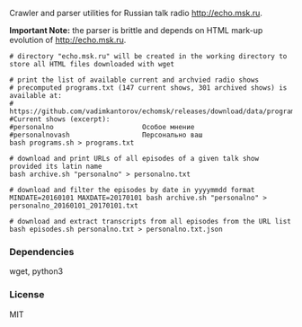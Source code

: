 Crawler and parser utilities for Russian talk radio http://echo.msk.ru.

**Important Note:** the parser is brittle and depends on HTML mark-up evolution of http://echo.msk.ru.

```shell
# directory "echo.msk.ru" will be created in the working directory to store all HTML files downloaded with wget

# print the list of available current and archvied radio shows
# precomputed programs.txt (147 current shows, 301 archived shows) is available at:
# https://github.com/vadimkantorov/echomsk/releases/download/data/programs.txt
#Current shows (excerpt):
#personalno                      Особое мнение
#personalnovash                  Персонально ваш
bash programs.sh > programs.txt

# download and print URLs of all episodes of a given talk show provided its latin name
bash archive.sh "personalno" > personalno.txt

# download and filter the episodes by date in yyyymmdd format
MINDATE=20160101 MAXDATE=20170101 bash archive.sh "personalno" > personalno_20160101_20170101.txt

# download and extract transcripts from all episodes from the URL list
bash episodes.sh personalno.txt > personalno.txt.json
```

### Dependencies
wget, python3

### License
MIT
